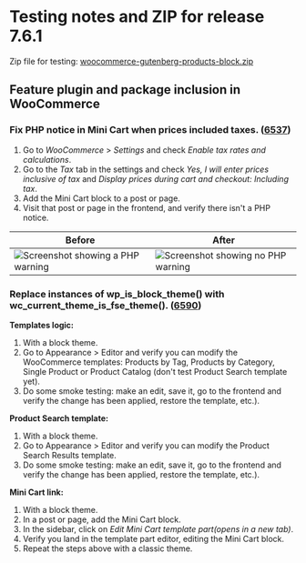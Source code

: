 # Testing notes and ZIP for release 7.6.1

Zip file for testing: [woocommerce-gutenberg-products-block.zip](https://github.com/woocommerce/woocommerce-blocks/files/8927702/woocommerce-gutenberg-products-block.zip)

## Feature plugin and package inclusion in WooCommerce

### Fix PHP notice in Mini Cart when prices included taxes. ([6537](https://github.com/woocommerce/woocommerce-blocks/pull/6537))

1. Go to _WooCommerce_ > _Settings_ and check _Enable tax rates and calculations_.
2. Go to the _Tax_ tab in the settings and check _Yes, I will enter prices inclusive of tax_ and _Display prices during cart and checkout: Including tax_.
3. Add the Mini Cart block to a post or page.
4. Visit that post or page in the frontend, and verify there isn't a PHP notice.

| Before                                                                                                                                    | After                                                                                                                                      |
|-------------------------------------------------------------------------------------------------------------------------------------------|--------------------------------------------------------------------------------------------------------------------------------------------|
| ![Screenshot showing a PHP warning](https://user-images.githubusercontent.com/3616980/172639823-1b671ac0-58ea-4f4b-9b00-aa481d4acd72.png) | ![Screenshot showing no PHP warning](https://user-images.githubusercontent.com/3616980/172639911-7a1416fe-f49d-4c58-90b7-7e07637b1777.png) |

### Replace instances of wp_is_block_theme() with wc_current_theme_is_fse_theme(). ([6590](https://github.com/woocommerce/woocommerce-blocks/pull/6590))

**Templates logic:**
1. With a block theme.
2. Go to Appearance > Editor and verify you can modify the WooCommerce templates: Products by Tag, Products by Category, Single Product or Product Catalog (don't test Product Search template yet).
3. Do some smoke testing: make an edit, save it, go to the frontend and verify the change has been applied, restore the template, etc.).

**Product Search template:**
1. With a block theme.
2. Go to Appearance > Editor and verify you can modify the Product Search Results template.
3. Do some smoke testing: make an edit, save it, go to the frontend and verify the change has been applied, restore the template, etc.).

**Mini Cart link:**
1. With a block theme.
2. In a post or page, add the Mini Cart block.
3. In the sidebar, click on _Edit Mini Cart template part(opens in a new tab)_.
4. Verify you land in the template part editor, editing the Mini Cart block.
5. Repeat the steps above with a classic theme.
